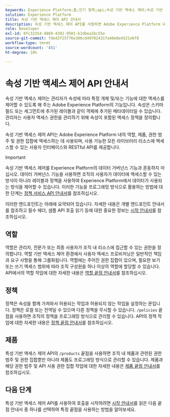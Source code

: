 ```yaml
---
keywords: Experience Platform;홈;인기 항목;api;속성 기반 액세스 제어;속성 기반 액세스 제어
solution: Experience Platform
title: 속성 기반 액세스 제어 API 안내서
description: 속성 기반 액세스 제어 API를 사용하면 Adobe Experience Platform 내에서 역할 및 액세스 정책을 프로그래밍 방식으로 관리할 수 있습니다. 이 안내서를 따라 API를 사용하여 주요 작업을 수행하는 방법에 대해 알아봅니다.
role: Developer
exl-id: 0fc32354-4869-4392-9501-b1dbea1bc55e
source-git-commit: fded2f25f76e396cd49702431fa40e8e4521ebf8
workflow-type: tm+mt
source-wordcount: '451'
ht-degree: 10%

---
```


# 속성 기반 액세스 제어 API 안내서

속성 기반 액세스 제어는 관리자가 속성에 따라 특정 개체 및/또는 기능에 대한 액세스를 제어할 수 있도록 해 주는 Adobe Experience Platform의 기능입니다. 속성은 스키마 필드 또는 세그먼트에 추가된 레이블과 같이 객체에 추가된 메타데이터일 수 있습니다. 관리자는 사용자 액세스 권한을 관리하기 위해 속성이 포함된 액세스 정책을 정의합니다.

속성 기반 액세스 제어 API는 Adobe Experience Platform 내의 역할, 제품, 권한 범주 및 권한 집합에 액세스하는 데 사용되며, 사용 가능한 모든 라이브러리 리소스에 액세스할 수 있는 사용자 인터페이스와 RESTful API를 제공합니다.

>[!IMPORTANT]
>
>속성 기반 액세스 제어를 Experience Platform의 데이터 거버넌스 기능과 혼동하지 마십시오. 데이터 거버넌스 기능을 사용하면 조직의 사용자가 데이터에 액세스할 수 있는 방식이 아니라 레이블과 정책을 사용하여 Experience Platform에서 데이터가 사용되는 방식을 제어할 수 있습니다. 이러한 기능을 프로그래밍 방식으로 활용하는 방법에 대한 단계는 [정책 서비스 API 안내서](../../../data-governance/api/overview.md)를 참조하십시오.

이러한 엔드포인트는 아래에 요약되어 있습니다. 자세한 내용은 개별 엔드포인트 안내서를 참조하고 필수 헤더, 샘플 API 호출 읽기 등에 대한 중요한 정보는 [시작 안내서](./getting-started.md)를 참조하십시오.

## 역할

역할은 관리자, 전문가 또는 최종 사용자가 조직 내 리소스에 접근할 수 있는 권한을 정의합니다. 역할 기반 액세스 제어 환경에서 사용자 액세스 프로비저닝은 일반적인 책임과 요구 사항을 통해 그룹화됩니다. 역할에는 주어진 권한 집합이 있으며, 필요한 보기 또는 쓰기 액세스 범위에 따라 조직 구성원을 하나 이상의 역할에 할당할 수 있습니다. API에서의 역할 작업에 대한 자세한 내용은 [역할 끝점 안내서](./roles.md)를 참조하십시오.

## 정책

정책은 속성을 함께 가져와서 허용되는 작업과 허용되지 않는 작업을 설정하는 문입니다. 정책은 로컬 또는 전역일 수 있으며 다른 정책을 무시할 수 있습니다. `/policies` 끝점을 사용하면 조직의 정책을 프로그래밍 방식으로 관리할 수 있습니다. API의 정책 작업에 대한 자세한 내용은 [정책 끝점 안내서](./policies.md)를 참조하십시오.

## 제품

특성 기반 액세스 제어 API의 `/products` 끝점을 사용하면 조직 내 제품과 관련된 권한 범주 및 권한 집합뿐만 아니라 제품도 프로그래밍 방식으로 관리할 수 있습니다. 제품과 해당 권한 범주 및 API 사용 권한 집합 작업에 대한 자세한 내용은 [제품 끝점 안내서](./products.md)를 참조하십시오.

## 다음 단계

특성 기반 액세스 제어 API를 사용하여 호출을 시작하려면 [시작 안내서](./getting-started.md)를 읽은 다음 끝점 안내서 중 하나를 선택하여 특정 끝점을 사용하는 방법을 알아보세요.
